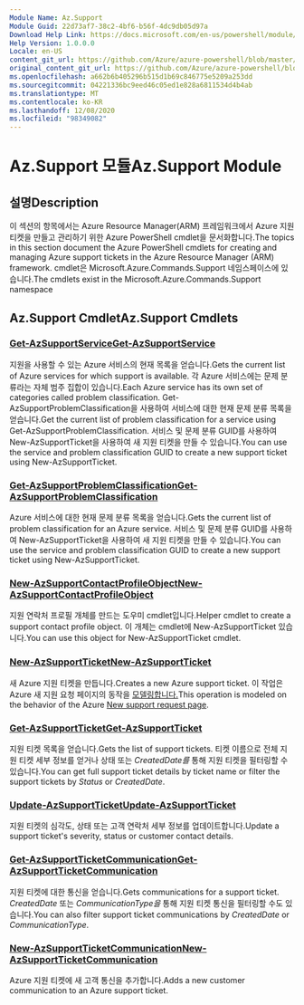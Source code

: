 ```yaml
---
Module Name: Az.Support
Module Guid: 22d73af7-38c2-4bf6-b56f-4dc9db05d97a
Download Help Link: https://docs.microsoft.com/en-us/powershell/module/az.support
Help Version: 1.0.0.0
Locale: en-US
content_git_url: https://github.com/Azure/azure-powershell/blob/master/src/Support/Support/help/Az.Support.md
original_content_git_url: https://github.com/Azure/azure-powershell/blob/master/src/Support/Support/help/Az.Support.md
ms.openlocfilehash: a662b6b405296b515d1b69c846775e5209a253dd
ms.sourcegitcommit: 04221336bc9eed46c05ed1e828a6811534d4b4ab
ms.translationtype: MT
ms.contentlocale: ko-KR
ms.lasthandoff: 12/08/2020
ms.locfileid: "98349082"
---
```

# <span data-ttu-id="c90d1-101">Az.Support 모듈</span><span class="sxs-lookup"><span data-stu-id="c90d1-101">Az.Support Module</span></span>
## <span data-ttu-id="c90d1-102">설명</span><span class="sxs-lookup"><span data-stu-id="c90d1-102">Description</span></span>
<span data-ttu-id="c90d1-103">이 섹션의 항목에서는 Azure Resource Manager(ARM) 프레임워크에서 Azure 지원 티켓을 만들고 관리하기 위한 Azure PowerShell cmdlet을 문서화합니다.</span><span class="sxs-lookup"><span data-stu-id="c90d1-103">The topics in this section document the Azure PowerShell cmdlets for creating and managing Azure support tickets in the Azure Resource Manager (ARM) framework.</span></span> <span data-ttu-id="c90d1-104">cmdlet은 Microsoft.Azure.Commands.Support 네임스페이스에 있습니다.</span><span class="sxs-lookup"><span data-stu-id="c90d1-104">The cmdlets exist in the Microsoft.Azure.Commands.Support namespace</span></span>

## <span data-ttu-id="c90d1-105">Az.Support Cmdlet</span><span class="sxs-lookup"><span data-stu-id="c90d1-105">Az.Support Cmdlets</span></span>
### [<span data-ttu-id="c90d1-106">Get-AzSupportService</span><span class="sxs-lookup"><span data-stu-id="c90d1-106">Get-AzSupportService</span></span>](Get-AzSupportService.md)
<span data-ttu-id="c90d1-107">지원을 사용할 수 있는 Azure 서비스의 현재 목록을 얻습니다.</span><span class="sxs-lookup"><span data-stu-id="c90d1-107">Gets the current list of Azure services for which support is available.</span></span> <span data-ttu-id="c90d1-108">각 Azure 서비스에는 문제 분류라는 자체 범주 집합이 있습니다.</span><span class="sxs-lookup"><span data-stu-id="c90d1-108">Each Azure service has its own set of categories called problem classification.</span></span> <span data-ttu-id="c90d1-109">Get-AzSupportProblemClassification을 사용하여 서비스에 대한 현재 문제 분류 목록을 얻습니다.</span><span class="sxs-lookup"><span data-stu-id="c90d1-109">Get the current list of problem classification for a service using Get-AzSupportProblemClassification.</span></span> <span data-ttu-id="c90d1-110">서비스 및 문제 분류 GUID를 사용하여 New-AzSupportTicket을 사용하여 새 지원 티켓을 만들 수 있습니다.</span><span class="sxs-lookup"><span data-stu-id="c90d1-110">You can use the service and problem classification GUID to create a new support ticket using New-AzSupportTicket.</span></span>

### [<span data-ttu-id="c90d1-111">Get-AzSupportProblemClassification</span><span class="sxs-lookup"><span data-stu-id="c90d1-111">Get-AzSupportProblemClassification</span></span>](Get-AzSupportProblemClassification.md)
<span data-ttu-id="c90d1-112">Azure 서비스에 대한 현재 문제 분류 목록을 얻습니다.</span><span class="sxs-lookup"><span data-stu-id="c90d1-112">Gets the current list of problem classification for an Azure service.</span></span> <span data-ttu-id="c90d1-113">서비스 및 문제 분류 GUID를 사용하여 New-AzSupportTicket을 사용하여 새 지원 티켓을 만들 수 있습니다.</span><span class="sxs-lookup"><span data-stu-id="c90d1-113">You can use the service and problem classification GUID to create a new support ticket using New-AzSupportTicket.</span></span> 

### [<span data-ttu-id="c90d1-114">New-AzSupportContactProfileObject</span><span class="sxs-lookup"><span data-stu-id="c90d1-114">New-AzSupportContactProfileObject</span></span>](New-AzSupportContactProfileObject.md)
<span data-ttu-id="c90d1-115">지원 연락처 프로필 개체를 만드는 도우미 cmdlet입니다.</span><span class="sxs-lookup"><span data-stu-id="c90d1-115">Helper cmdlet to create a support contact profile object.</span></span> <span data-ttu-id="c90d1-116">이 개체는 cmdlet에 New-AzSupportTicket 있습니다.</span><span class="sxs-lookup"><span data-stu-id="c90d1-116">You can use this object for New-AzSupportTicket cmdlet.</span></span>

### [<span data-ttu-id="c90d1-117">New-AzSupportTicket</span><span class="sxs-lookup"><span data-stu-id="c90d1-117">New-AzSupportTicket</span></span>](New-AzSupportTicket.md)
<span data-ttu-id="c90d1-118">새 Azure 지원 티켓을 만듭니다.</span><span class="sxs-lookup"><span data-stu-id="c90d1-118">Creates a new Azure support ticket.</span></span> <span data-ttu-id="c90d1-119">이 작업은 Azure 새 지원 요청 페이지의 동작을 [모델링합니다.](https://portal.azure.com/#blade/Microsoft_Azure_Support/HelpAndSupportBlade/overview)</span><span class="sxs-lookup"><span data-stu-id="c90d1-119">This operation is modeled on the behavior of the Azure [New support request page](https://portal.azure.com/#blade/Microsoft_Azure_Support/HelpAndSupportBlade/overview).</span></span>

### [<span data-ttu-id="c90d1-120">Get-AzSupportTicket</span><span class="sxs-lookup"><span data-stu-id="c90d1-120">Get-AzSupportTicket</span></span>](Get-AzSupportTicket.md)
<span data-ttu-id="c90d1-121">지원 티켓 목록을 얻습니다.</span><span class="sxs-lookup"><span data-stu-id="c90d1-121">Gets the list of support tickets.</span></span> <span data-ttu-id="c90d1-122">티켓 이름으로 전체 지원 티켓 세부 정보를 얻거나  상태 또는 *CreatedDate를* 통해 지원 티켓을 필터링할 수 있습니다.</span><span class="sxs-lookup"><span data-stu-id="c90d1-122">You can get full support ticket details by ticket name or filter the support tickets by *Status* or *CreatedDate*.</span></span>

### [<span data-ttu-id="c90d1-123">Update-AzSupportTicket</span><span class="sxs-lookup"><span data-stu-id="c90d1-123">Update-AzSupportTicket</span></span>](Update-AzSupportTicket.md)
<span data-ttu-id="c90d1-124">지원 티켓의 심각도, 상태 또는 고객 연락처 세부 정보를 업데이트합니다.</span><span class="sxs-lookup"><span data-stu-id="c90d1-124">Update a support ticket's severity, status or customer contact details.</span></span>

### [<span data-ttu-id="c90d1-125">Get-AzSupportTicketCommunication</span><span class="sxs-lookup"><span data-stu-id="c90d1-125">Get-AzSupportTicketCommunication</span></span>](Get-AzSupportTicketCommunication.md)
<span data-ttu-id="c90d1-126">지원 티켓에 대한 통신을 얻습니다.</span><span class="sxs-lookup"><span data-stu-id="c90d1-126">Gets communications for a support ticket.</span></span> <span data-ttu-id="c90d1-127">*CreatedDate* 또는 *CommunicationType을* 통해 지원 티켓 통신을 필터링할 수도 있습니다.</span><span class="sxs-lookup"><span data-stu-id="c90d1-127">You can also filter support ticket communications by *CreatedDate* or *CommunicationType*.</span></span> 

### [<span data-ttu-id="c90d1-128">New-AzSupportTicketCommunication</span><span class="sxs-lookup"><span data-stu-id="c90d1-128">New-AzSupportTicketCommunication</span></span>](New-AzSupportTicketCommunication.md)
<span data-ttu-id="c90d1-129">Azure 지원 티켓에 새 고객 통신을 추가합니다.</span><span class="sxs-lookup"><span data-stu-id="c90d1-129">Adds a new customer communication to an Azure support ticket.</span></span> 



